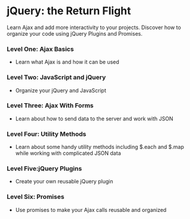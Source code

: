 # jQuery: the Return Flight

Learn Ajax and add more interactivity to your projects. 
Discover how to organize your code using jQuery Plugins and Promises.

### Level One: Ajax Basics
* Learn what Ajax is and how it can be used

### Level Two: JavaScript and jQuery
* Organize your jQuery and JavaScript

### Level Three: Ajax With Forms
* Learn about how to send data to the server and work with JSON

### Level Four: Utility Methods
* Learn about some handy utility methods including $.each and $.map while working with complicated JSON data

### Level Five:jQuery Plugins
* Create your own reusable jQuery plugin

### Level Six: Promises
* Use promises to make your Ajax calls reusable and organized
